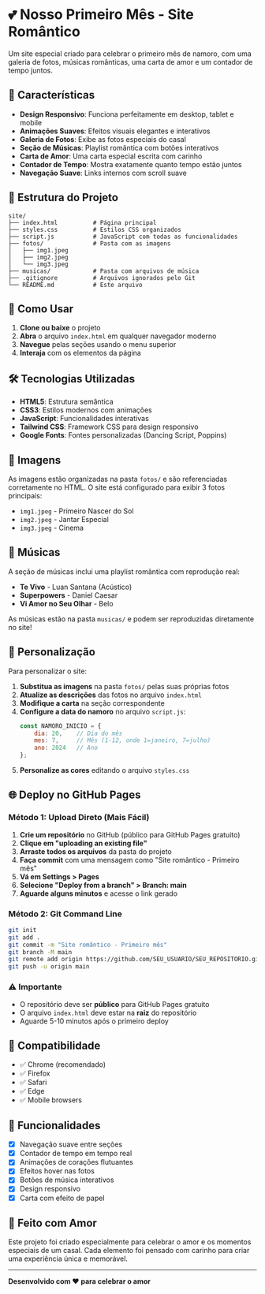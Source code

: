 # 💕 Nosso Primeiro Mês - Site Romântico

Um site especial criado para celebrar o primeiro mês de namoro, com uma galeria de fotos, músicas românticas, uma carta de amor e um contador de tempo juntos.

## 🎨 Características

- **Design Responsivo**: Funciona perfeitamente em desktop, tablet e mobile
- **Animações Suaves**: Efeitos visuais elegantes e interativos
- **Galeria de Fotos**: Exibe as fotos especiais do casal
- **Seção de Músicas**: Playlist romântica com botões interativos
- **Carta de Amor**: Uma carta especial escrita com carinho
- **Contador de Tempo**: Mostra exatamente quanto tempo estão juntos
- **Navegação Suave**: Links internos com scroll suave

## 📁 Estrutura do Projeto

```
site/
├── index.html          # Página principal
├── styles.css          # Estilos CSS organizados
├── script.js           # JavaScript com todas as funcionalidades
├── fotos/              # Pasta com as imagens
│   ├── img1.jpeg
│   ├── img2.jpeg
│   └── img3.jpeg
├── musicas/            # Pasta com arquivos de música
├── .gitignore          # Arquivos ignorados pelo Git
└── README.md           # Este arquivo
```

## 🚀 Como Usar

1. **Clone ou baixe** o projeto
2. **Abra** o arquivo `index.html` em qualquer navegador moderno
3. **Navegue** pelas seções usando o menu superior
4. **Interaja** com os elementos da página

## 🛠️ Tecnologias Utilizadas

- **HTML5**: Estrutura semântica
- **CSS3**: Estilos modernos com animações
- **JavaScript**: Funcionalidades interativas
- **Tailwind CSS**: Framework CSS para design responsivo
- **Google Fonts**: Fontes personalizadas (Dancing Script, Poppins)

## 📸 Imagens

As imagens estão organizadas na pasta `fotos/` e são referenciadas corretamente no HTML. O site está configurado para exibir 3 fotos principais:

- `img1.jpeg` - Primeiro Nascer do Sol
- `img2.jpeg` - Jantar Especial  
- `img3.jpeg` - Cinema

## 🎵 Músicas

A seção de músicas inclui uma playlist romântica com reprodução real:
- **Te Vivo** - Luan Santana (Acústico)
- **Superpowers** - Daniel Caesar
- **Vi Amor no Seu Olhar** - Belo

As músicas estão na pasta `musicas/` e podem ser reproduzidas diretamente no site!

## 💝 Personalização

Para personalizar o site:

1. **Substitua as imagens** na pasta `fotos/` pelas suas próprias fotos
2. **Atualize as descrições** das fotos no arquivo `index.html`
3. **Modifique a carta** na seção correspondente
4. **Configure a data do namoro** no arquivo `script.js`:
   ```javascript
   const NAMORO_INICIO = {
       dia: 20,    // Dia do mês
       mes: 7,     // Mês (1-12, onde 1=janeiro, 7=julho)
       ano: 2024   // Ano
   };
   ```
5. **Personalize as cores** editando o arquivo `styles.css`

## 🌐 Deploy no GitHub Pages

### Método 1: Upload Direto (Mais Fácil)
1. **Crie um repositório** no GitHub (público para GitHub Pages gratuito)
2. **Clique em "uploading an existing file"**
3. **Arraste todos os arquivos** da pasta do projeto
4. **Faça commit** com uma mensagem como "Site romântico - Primeiro mês"
5. **Vá em Settings > Pages**
6. **Selecione "Deploy from a branch" > Branch: main**
7. **Aguarde alguns minutos** e acesse o link gerado

### Método 2: Git Command Line
```bash
git init
git add .
git commit -m "Site romântico - Primeiro mês"
git branch -M main
git remote add origin https://github.com/SEU_USUARIO/SEU_REPOSITORIO.git
git push -u origin main
```

### ⚠️ Importante
- O repositório deve ser **público** para GitHub Pages gratuito
- O arquivo `index.html` deve estar na **raiz** do repositório
- Aguarde 5-10 minutos após o primeiro deploy

## 📱 Compatibilidade

- ✅ Chrome (recomendado)
- ✅ Firefox
- ✅ Safari
- ✅ Edge
- ✅ Mobile browsers

## 🎯 Funcionalidades

- [x] Navegação suave entre seções
- [x] Contador de tempo em tempo real
- [x] Animações de corações flutuantes
- [x] Efeitos hover nas fotos
- [x] Botões de música interativos
- [x] Design responsivo
- [x] Carta com efeito de papel

## 💖 Feito com Amor

Este projeto foi criado especialmente para celebrar o amor e os momentos especiais de um casal. Cada elemento foi pensado com carinho para criar uma experiência única e memorável.

---

**Desenvolvido com ❤️ para celebrar o amor**
